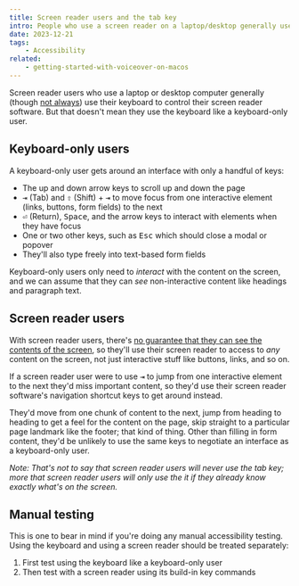 ```yaml
---
title: Screen reader users and the tab key
intro: People who use a screen reader on a laptop/desktop generally use the keyboard, but that doesn't mean they use it like a keyboard-only user.
date: 2023-12-21
tags:
    - Accessibility
related:
    - getting-started-with-voiceover-on-macos
---
```


Screen reader users who use a laptop or desktop computer generally (though [not always](/blog/voiceovers-trackpad-commander-on-mac)) use their keyboard to control their screen reader software. But that doesn't mean they use the keyboard like a keyboard-only user.


## Keyboard-only users

A keyboard-only user gets around an interface with only a handful of keys:

- The up and down arrow keys to scroll up and down the page
- <kbd>⇥</kbd> (Tab) and <kbd>⇧</kbd> (Shift) + <kbd>⇥</kbd> to move focus from one interactive element (links, buttons, form fields) to the next
- <kbd>⏎</kbd> (Return), <kbd>Space</kbd>, and the arrow keys to interact with elements when they have focus
- One or two other keys, such as <kbd>Esc</kbd> which should close a modal or popover
- They'll also type freely into text-based form fields

Keyboard-only users only need to *interact* with the content on the screen, and we can assume that they can *see* non-interactive content like headings and paragraph text.


## Screen reader users

With screen reader users, there's [no guarantee that they can see the contents of the screen](https://webaim.org/projects/screenreadersurvey9/#disabilitytypes), so they'll use their screen reader to access to *any* content on the screen, not just interactive stuff like buttons, links, and so on.

If a screen reader user were to use <kbd>⇥</kbd> to jump from one interactive element to the next they'd miss important content, so they'd use their screen reader software's navigation shortcut keys to get around instead.

They'd move from one chunk of content to the next, jump from heading to heading to get a feel for the content on the page, skip straight to a particular page landmark like the footer; that kind of thing. Other than filling in form content, they'd be unlikely to use the same keys to negotiate an interface as a keyboard-only user.

<i>Note: That's not to say that screen reader users will *never* use the tab key; more that screen reader users will only use the it if they already know exactly what's on the screen.</i>


## Manual testing

This is one to bear in mind if you're doing any manual accessibility testing. Using the keyboard and using a screen reader should be treated separately:

1. First test using the keyboard like a keyboard-only user
2. Then test with a screen reader using its build-in key commands
